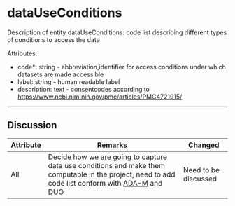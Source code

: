 # dataUseConditions #

Description of entity dataUseConditions: code list describing different types of conditions to access the data

Attributes:
*	code*: string - abbreviation,identifier for access conditions under which datasets are made accessible
*	label: string - human readable label
*	description: text - consentcodes according to https://www.ncbi.nlm.nih.gov/pmc/articles/PMC4721915/

---

## Discussion ##


| Attribute | Remarks    | Changed  |
| ---------- | ------------ | ---------- |
| All | Decide how we are going to capture data use conditions and make them computable in the project, need to add code list conform with [ADA-M](https://github.com/ga4gh/ADA-M) and [DUO](https://duos.broadinstitute.org/#/home) | Need to be discussed |

